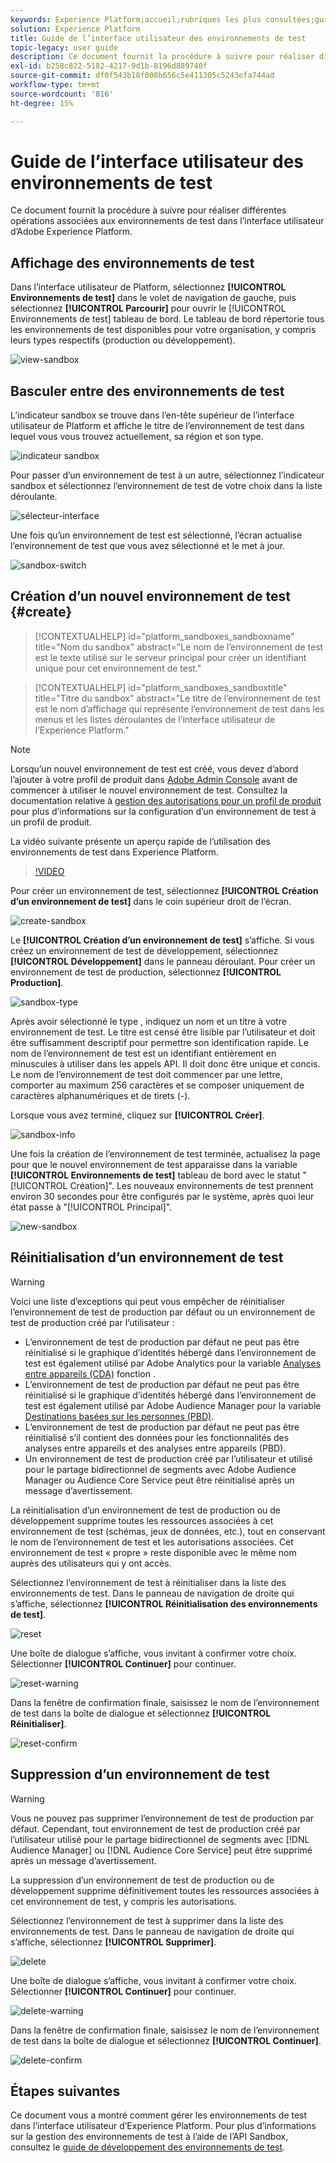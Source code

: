 ```yaml
---
keywords: Experience Platform;accueil;rubriques les plus consultées;guide d’utilisation des environnements de test;guide sandbox
solution: Experience Platform
title: Guide de l’interface utilisateur des environnements de test
topic-legacy: user guide
description: Ce document fournit la procédure à suivre pour réaliser différentes opérations associées aux environnements de test dans l’interface utilisateur d’Adobe Experience Platform.
exl-id: b258c822-5182-4217-9d1b-8196d889740f
source-git-commit: df0f543b18f008b656c5e411305c5243efa744ad
workflow-type: tm+mt
source-wordcount: '816'
ht-degree: 15%

---
```


# Guide de l’interface utilisateur des environnements de test

Ce document fournit la procédure à suivre pour réaliser différentes opérations associées aux environnements de test dans l’interface utilisateur d’Adobe Experience Platform.

## Affichage des environnements de test

Dans l’interface utilisateur de Platform, sélectionnez **[!UICONTROL Environnements de test]** dans le volet de navigation de gauche, puis sélectionnez **[!UICONTROL Parcourir]** pour ouvrir le [!UICONTROL Environnements de test] tableau de bord. Le tableau de bord répertorie tous les environnements de test disponibles pour votre organisation, y compris leurs types respectifs (production ou développement).

![view-sandbox](../images/ui/view-sandboxes.png)

## Basculer entre des environnements de test

L’indicateur sandbox se trouve dans l’en-tête supérieur de l’interface utilisateur de Platform et affiche le titre de l’environnement de test dans lequel vous vous trouvez actuellement, sa région et son type.

![indicateur sandbox](../images/ui/sandbox-indicator.png)

Pour passer d’un environnement de test à un autre, sélectionnez l’indicateur sandbox et sélectionnez l’environnement de test de votre choix dans la liste déroulante.

![sélecteur-interface](../images/ui/switcher-interface.png)

Une fois qu’un environnement de test est sélectionné, l’écran actualise l’environnement de test que vous avez sélectionné et le met à jour.

![sandbox-switch](../images/ui/sandbox-switched.png)

## Création d’un nouvel environnement de test {#create}

>[!CONTEXTUALHELP]
>id="platform_sandboxes_sandboxname"
>title="Nom du sandbox"
>abstract="Le nom de l’environnement de test est le texte utilisé sur le serveur principal pour créer un identifiant unique pour cet environnement de test."

>[!CONTEXTUALHELP]
>id="platform_sandboxes_sandboxtitle"
>title="Titre du sandbox"
>abstract="Le titre de l’environnement de test est le nom d’affichage qui représente l’environnement de test dans les menus et les listes déroulantes de l’interface utilisateur de l’Experience Platform."

>[!NOTE]
>
>Lorsqu’un nouvel environnement de test est créé, vous devez d’abord l’ajouter à votre profil de produit dans [Adobe Admin Console](https://adminconsole.adobe.com/) avant de commencer à utiliser le nouvel environnement de test. Consultez la documentation relative à [gestion des autorisations pour un profil de produit](../../access-control/ui/permissions.md) pour plus d’informations sur la configuration d’un environnement de test à un profil de produit.

La vidéo suivante présente un aperçu rapide de l’utilisation des environnements de test dans Experience Platform.

>[!VIDEO](https://video.tv.adobe.com/v/29838/?quality=12&learn=on)

Pour créer un environnement de test, sélectionnez **[!UICONTROL Création d’un environnement de test]** dans le coin supérieur droit de l’écran.

![create-sandbox](../images/ui/create-sandbox.png)

Le **[!UICONTROL Création d’un environnement de test]** s’affiche. Si vous créez un environnement de test de développement, sélectionnez **[!UICONTROL Développement]** dans le panneau déroulant. Pour créer un environnement de test de production, sélectionnez **[!UICONTROL Production]**.

![sandbox-type](../images/ui/sandbox-type.png)

Après avoir sélectionné le type , indiquez un nom et un titre à votre environnement de test. Le titre est censé être lisible par l’utilisateur et doit être suffisamment descriptif pour permettre son identification rapide. Le nom de l’environnement de test est un identifiant entièrement en minuscules à utiliser dans les appels API. Il doit donc être unique et concis. Le nom de l’environnement de test doit commencer par une lettre, comporter au maximum 256 caractères et se composer uniquement de caractères alphanumériques et de tirets (-).

Lorsque vous avez terminé, cliquez sur **[!UICONTROL Créer]**.

![sandbox-info](../images/ui/sandbox-info.png)

Une fois la création de l’environnement de test terminée, actualisez la page pour que le nouvel environnement de test apparaisse dans la variable **[!UICONTROL Environnements de test]** tableau de bord avec le statut &quot;[!UICONTROL Création]&quot;. Les nouveaux environnements de test prennent environ 30 secondes pour être configurés par le système, après quoi leur état passe à &quot;[!UICONTROL Principal]&quot;.

![new-sandbox](../images/ui/new-sandbox.png)

## Réinitialisation d’un environnement de test

>[!WARNING]
>
>Voici une liste d’exceptions qui peut vous empêcher de réinitialiser l’environnement de test de production par défaut ou un environnement de test de production créé par l’utilisateur : <ul><li>L’environnement de test de production par défaut ne peut pas être réinitialisé si le graphique d’identités hébergé dans l’environnement de test est également utilisé par Adobe Analytics pour la variable [Analyses entre appareils (CDA)](https://experienceleague.adobe.com/docs/analytics/components/cda/overview.html?lang=fr) fonction .</li><li>L’environnement de test de production par défaut ne peut pas être réinitialisé si le graphique d’identités hébergé dans l’environnement de test est également utilisé par Adobe Audience Manager pour la variable [Destinations basées sur les personnes (PBD)](https://experienceleague.adobe.com/docs/audience-manager/user-guide/features/destinations/people-based/people-based-destinations-overview.html?lang=fr).</li><li>L’environnement de test de production par défaut ne peut pas être réinitialisé s’il contient des données pour les fonctionnalités des analyses entre appareils et des analyses entre appareils (PBD).</li><li>Un environnement de test de production créé par l’utilisateur et utilisé pour le partage bidirectionnel de segments avec Adobe Audience Manager ou Audience Core Service peut être réinitialisé après un message d’avertissement.</li></ul>

La réinitialisation d’un environnement de test de production ou de développement supprime toutes les ressources associées à cet environnement de test (schémas, jeux de données, etc.), tout en conservant le nom de l’environnement de test et les autorisations associées. Cet environnement de test « propre » reste disponible avec le même nom auprès des utilisateurs qui y ont accès.

Sélectionnez l’environnement de test à réinitialiser dans la liste des environnements de test. Dans le panneau de navigation de droite qui s’affiche, sélectionnez **[!UICONTROL Réinitialisation des environnements de test]**.

![reset](../images/ui/reset.png)

Une boîte de dialogue s’affiche, vous invitant à confirmer votre choix. Sélectionner **[!UICONTROL Continuer]** pour continuer.

![reset-warning](../images/ui/reset-warning.png)

Dans la fenêtre de confirmation finale, saisissez le nom de l’environnement de test dans la boîte de dialogue et sélectionnez **[!UICONTROL Réinitialiser]**.

![reset-confirm](../images/ui/reset-confirm.png)

## Suppression d’un environnement de test

>[!WARNING]
>
>Vous ne pouvez pas supprimer l’environnement de test de production par défaut. Cependant, tout environnement de test de production créé par l’utilisateur utilisé pour le partage bidirectionnel de segments avec [!DNL Audience Manager] ou [!DNL Audience Core Service] peut être supprimé après un message d’avertissement.

La suppression d’un environnement de test de production ou de développement supprime définitivement toutes les ressources associées à cet environnement de test, y compris les autorisations.

Sélectionnez l’environnement de test à supprimer dans la liste des environnements de test. Dans le panneau de navigation de droite qui s’affiche, sélectionnez **[!UICONTROL Supprimer]**.

![delete](../images/ui/delete.png)

Une boîte de dialogue s’affiche, vous invitant à confirmer votre choix. Sélectionner **[!UICONTROL Continuer]** pour continuer.

![delete-warning](../images/ui/delete-warning.png)

Dans la fenêtre de confirmation finale, saisissez le nom de l’environnement de test dans la boîte de dialogue et sélectionnez  **[!UICONTROL Continuer]**.

![delete-confirm](../images/ui/delete-confirm.png)

## Étapes suivantes

Ce document vous a montré comment gérer les environnements de test dans l’interface utilisateur d’Experience Platform. Pour plus d’informations sur la gestion des environnements de test à l’aide de l’API Sandbox, consultez le [guide de développement des environnements de test](../api/getting-started.md).
